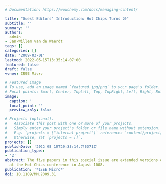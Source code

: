 ```yaml
---
# Documentation: https://wowchemy.com/docs/managing-content/

title: "Guest Editors' Introduction: Hot Chips Turns 20"
subtitle: ''
summary: ''
authors:
- admin
- Jan-Willem van de Waerdt
tags: []
categories: []
date: '2009-03-01'
lastmod: 2022-05-15T13:35:14-07:00
featured: false
draft: false
venue: IEEE Micro

# Featured image
# To use, add an image named `featured.jpg/png` to your page's folder.
# Focal points: Smart, Center, TopLeft, Top, TopRight, Left, Right, BottomLeft, Bottom, BottomRight.
image:
  caption: ''
  focal_point: ''
  preview_only: false

# Projects (optional).
#   Associate this post with one or more of your projects.
#   Simply enter your project's folder or file name without extension.
#   E.g. `projects = ["internal-project"]` references `content/project/deep-learning/index.md`.
#   Otherwise, set `projects = []`.
projects: []
publishDate: '2022-05-15T20:35:14.748371Z'
publication_types:
- '2'
abstract: The five papers in this special issue are extended versions of papers presented
  at the Hot Chips conference in August 1008.
publication: '*IEEE Micro*'
doi: 10.1109/MM.2009.31
---
```

